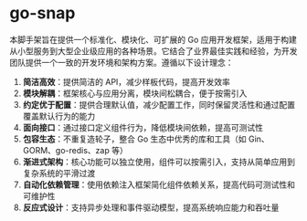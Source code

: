 # go-snap

本脚手架旨在提供一个标准化、模块化、可扩展的 Go 应用开发框架，适用于构建从小型服务到大型企业级应用的各种场景。它结合了业界最佳实践和经验，为开发团队提供一个一致的开发环境和架构方案。遵循以下设计理念：

1. **简洁高效**：提供简洁的 API，减少样板代码，提高开发效率
2. **模块解耦**：框架核心与应用分离，模块间松耦合，便于按需引入
3. **约定优于配置**：提供合理默认值，减少配置工作，同时保留灵活性和通过配置覆盖默认行为的能力
4. **面向接口**：通过接口定义组件行为，降低模块间依赖，提高可测试性
5. **包容生态**：不重复造轮子，整合 Go 生态中优秀的库和工具（如 Gin、GORM、go-redis、zap 等）
6. **渐进式架构**：核心功能可以独立使用，组件可以按需引入，支持从简单应用到复杂系统的平滑过渡
7. **自动化依赖管理**：使用依赖注入框架简化组件依赖关系，提高代码可测试性和可维护性
8. **反应式设计**：支持异步处理和事件驱动模型，提高系统响应能力和吞吐量
